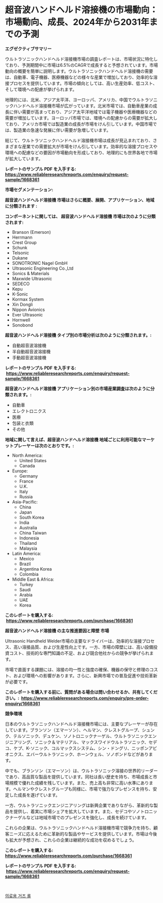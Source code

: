 <p><h1>超音波ハンドヘルド溶接機の市場動向：市場動向、成長、2024年から2031年までの予測</h1></p><p><strong>エグゼクティブサマリー</strong></p>
<p><p>ウルトラソニックハンドヘルド溶接機市場の調査レポートは、市場状況に特化しており、予測期間中に市場は6.5%のCAGRで成長すると予想されています。市場動向の概要を簡単に説明します。ウルトラソニックハンドヘルド溶接機の需要は、自動車、電子機器、医療機器などの様々な産業で増加しており、効率的な溶接プロセスを提供しています。市場の傾向としては、高い生産効率、低コスト、そして環境への配慮が挙げられます。</p><p>地理的には、北米、アジア太平洋、ヨーロッパ、アメリカ、中国でウルトラソニックハンドヘルド溶接機市場が広がっています。北米市場では、自動車産業の成長に伴い需要が高まっており、アジア太平洋地域では電子機器や医療機器などの需要が増加しています。ヨーロッパ市場では、環境への配慮からの需要が拡大しており、アメリカ市場では製造業の成長が市場をけん引しています。中国市場では、製造業の急速な発展に伴い需要が急増しています。</p><p>総じて、ウルトラソニックハンドヘルド溶接機市場は成長が見込まれており、さまざまな産業での需要拡大が市場をけん引しています。効率的な溶接プロセスや環境への配慮などの要因が市場動向を形成しており、地理的にも世界各地で市場が拡大しています。</p></p>
<p><strong>レポートのサンプル PDF を入手する: <a href="https://www.reliableresearchreports.com/enquiry/request-sample/1668361">https://www.reliableresearchreports.com/enquiry/request-sample/1668361</a></strong></p>
<p><strong>市場セグメンテーション:</strong></p>
<p><strong> 超音波ハンドヘルド溶接機 市場はさらに概要、展開、アプリケーション、地域に分類されます :</strong></p>
<p><strong>コンポーネントに関しては、 超音波ハンドヘルド溶接機 市場は次のように分類されます: &nbsp;</strong></p>
<p><ul><li>Branson (Emerson)</li><li>Herrmann</li><li>Crest Group</li><li>Schunk</li><li>Telsonic</li><li>Dukane</li><li>SONOTRONIC Nagel GmbH</li><li>Ultrasonic Engineering Co.,Ltd</li><li>Sonics & Materials</li><li>Maxwide Ultrasonic</li><li>SEDECO</li><li>Kepu</li><li>K-Sonic</li><li>Kormax System</li><li>Xin Dongli</li><li>Nippon Avionics</li><li>Ever Ultrasonic</li><li>Hornwell</li><li>Sonobond</li></ul></p>
<p><strong> 超音波ハンドヘルド溶接機 タイプ別の市場分析は次のように分類されます。:</strong></p>
<p><ul><li>自動超音波溶接機</li><li>半自動超音波溶接機</li><li>手動超音波溶接機</li></ul></p>
<p><strong>レポートのサンプル PDF を入手する: &nbsp;<a href="https://www.reliableresearchreports.com/enquiry/request-sample/1668361">https://www.reliableresearchreports.com/enquiry/request-sample/1668361</a></strong></p>
<p><strong> 超音波ハンドヘルド溶接機 アプリケーション別の市場産業調査は次のように分類されます。:</strong></p>
<p><ul><li>自動車</li><li>エレクトロニクス</li><li>医療</li><li>包装と衣類</li><li>その他</li></ul></p>
<p><strong>地域に関して言えば、超音波ハンドヘルド溶接機 地域ごとに利用可能なマーケットプレーヤーは次のとおりです。:</strong></p>
<p><ul>
    <li>
        North America:
        <ul>
            <li>United States</li>
            <li>Canada</li>
        </ul>
    </li>
    <li>
        Europe:
        <ul>
            <li>Germany</li>
            <li>France</li>
            <li>U.K.</li>
            <li>Italy</li>
            <li>Russia</li>
        </ul>
    </li>
    <li>
        Asia-Pacific:
        <ul>
            <li>China</li>
            <li>Japan</li>
            <li>South Korea</li>
            <li>India</li>
            <li>Australia</li>
            <li>China Taiwan</li>
            <li>Indonesia</li>
            <li>Thailand</li>
            <li>Malaysia</li>
        </ul>
    </li>
    <li>
        Latin America:
        <ul>
            <li>Mexico</li>
            <li>Brazil</li>
            <li>Argentina Korea</li>
            <li>Colombia</li>
        </ul>
    </li>
    <li>
        Middle East & Africa:
        <ul>
            <li>Turkey</li>
            <li>Saudi</li>
            <li>Arabia</li>
            <li>UAE</li>
            <li>Korea</li>
        </ul>
    </li>
    </ul></p>
<p><strong>このレポートを購入する: &nbsp;<a href="https://www.reliableresearchreports.com/purchase/1668361">https://www.reliableresearchreports.com/purchase/1668361</a></strong></p>
<p><strong>超音波ハンドヘルド溶接機 の主な推進要因と障壁 市場</strong></p>
<p><p>Ultrasonic Handheld Welder市場の主要なドライバーは、効率的な溶接プロセス、高い溶接品質、および生産性向上です。一方、市場の障壁には、高い設備投資コスト、技術的な専門知識の不足、および競合他社からの競争が挙げられます。</p><p>市場で直面する課題には、溶接の均一性と強度の確保、機器の保守と修理のコスト、および環境への影響があります。さらに、新興市場での普及促進や技術革新が必要です。</p></p>
<p><strong>このレポートを購入する前に、質問がある場合は問い合わせるか、共有してください。:&nbsp; <a href="https://www.reliableresearchreports.com/enquiry/pre-order-enquiry/1668361">https://www.reliableresearchreports.com/enquiry/pre-order-enquiry/1668361</a></strong></p>
<p><strong>競争環境</strong></p>
<p><p>日本のウルトラソニックハンドヘルド溶接機市場には、主要なプレーヤーが存在しています。ブランソン（エマーソン）、ヘルマン、クレストグループ、シュンク、テルソニック、デュケン、ソノトロニックナーゲル、ウルトラソニックエンジニアリング、ソニック＆マテリアル、マックスワイドウルトラソニック、セデコ、ケプ、K-ソニック、コルマックスシステム、シン・ドングリ、ニッポンアビオニクス、エバーウルトラソニック、ホーンウェル、ソノボンドなどがあります。</p><p>中でも、ブランソン（エマーソン）は、ウルトラソニック溶接の世界的リーダーであり、高品質な製品を提供しています。同社は長い歴史を持ち、市場成長と市場規模で優れた成績を残しています。また、売上高も非常に高い水準にあります。ヘルマンやクレストグループも同様に、市場で強力なプレゼンスを持ち、安定した成長を遂げています。</p><p>一方、ウルトラソニックエンジニアリングは新興企業でありながら、革新的な製品を提供し、着実に市場シェアを拡大しています。また、セデコやソノトロニックナーゲルなどは地域市場でのプレゼンスを強化し、成長を続けています。</p><p>これらの企業は、ウルトラソニックハンドヘルド溶接機市場で競争力を持ち、顧客ニーズに応えるために革新的な製品やサービスを提供しています。市場は今後も拡大が予想され、これらの企業は継続的な成功を収めるでしょう。</p></p>
<p><strong>このレポートを購入する: &nbsp; <a href="https://www.reliableresearchreports.com/purchase/1668361">https://www.reliableresearchreports.com/purchase/1668361</a></strong></p>
<p><strong>レポートのサンプル PDF を入手する: &nbsp;<a href="https://www.reliableresearchreports.com/enquiry/request-sample/1668361">https://www.reliableresearchreports.com/enquiry/request-sample/1668361</a></strong><strong></strong></p>
<p>&nbsp;</p>
<p><p><a href="https://medium.com/@raisin7568/%EC%9D%98%EB%A3%8C-%EA%B1%B0%EC%A6%88-%EB%A1%A4-%EC%8B%9C%EC%9E%A5-%EA%B7%9C%EB%AA%A8-%EB%B0%8F-%EC%8B%9C%EC%9E%A5-%EB%8F%99%ED%96%A5-%EC%99%84%EC%A0%84%ED%95%9C-%EC%82%B0%EC%97%85-%EA%B0%9C%EC%9A%94-2024%EB%85%84%EB%B6%80%ED%84%B0-2031%EB%85%84-faf9e50707dc">의료용 거즈 롤</a></p></p>